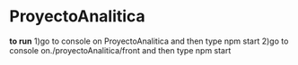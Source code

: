 # ProyectoAnalitica

**to run**
1)go to console on ProyectoAnalitica and then type npm start
2)go to console on./proyectoAnalitica/front and then type npm start
